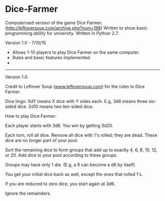 # Dice-Farmer
Computerised version of the game Dice Farmer. (http://leftoversoup.com/archive.php?num=198) 
Written to show basic programming ability for university.
Written in Python 2.7.

Version 1.0 - 7/10/15

- Allows 1-10 players to play Dice Farmer on the same computer.
- Rules and basic features implemented.
- 
------------

Version 1.0.

Credit to Leftover Soup (www.leftoversoup.com) for the rules to Dice Farmer.

Dice lingo: XdY means X dice with Y sides each.
E.g, 3d6 means three six-sided dice. 2d10 means two ten-sided dice.

How to play Dice Farmer:

Each player starts with 3d6. You win by getting 3d20.

Each turn, roll all dice. Remove all dice with 1's rolled; they are dead.
These dice are no longer part of your pool.

Sort the remaining dice to form groups that add up to exactly 4, 6, 8, 10, 12, or 20.
Add dice to your pool according to these groups.

Groups may have only 1 die. (E.g, a 6 can become a d6 by itself)

You get your initial dice back as well, except the ones that rolled 1's.

If you are reduced to zero dice, you start again at 3d6.

Ignore the remainders.
